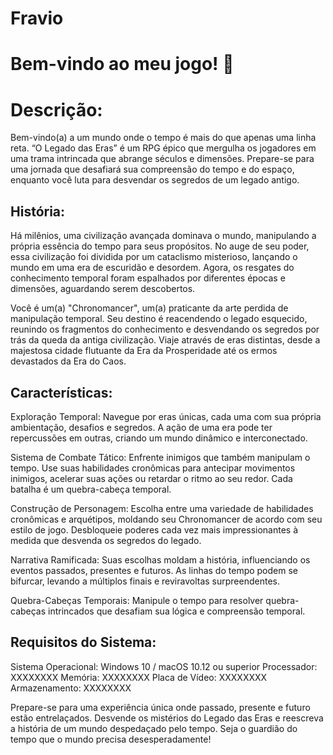 # Fravio
 # Bem-vindo ao meu jogo! 👋

 # Descrição: 
 Bem-vindo(a) a um mundo onde o tempo é mais do que apenas uma linha reta. “O Legado das Eras” é um RPG épico que mergulha os jogadores em uma trama intrincada que abrange séculos e dimensões. Prepare-se para uma jornada que desafiará sua compreensão do tempo e do espaço, enquanto você luta para desvendar os segredos de um legado antigo.

## História: 
Há milênios, uma civilização avançada dominava o mundo, manipulando a própria essência do tempo para seus propósitos. No auge de seu poder, essa civilização foi dividida por um cataclismo misterioso, lançando o mundo em uma era de escuridão e desordem. Agora, os resgates do conhecimento temporal foram espalhados por diferentes épocas e dimensões, aguardando serem descobertos.

Você é um(a) "Chronomancer", um(a) praticante da arte perdida de manipulação temporal. Seu destino é reacendendo o legado esquecido, reunindo os fragmentos do conhecimento e desvendando os segredos por trás da queda da antiga civilização. Viaje através de eras distintas, desde a majestosa cidade flutuante da Era da Prosperidade até os ermos devastados da Era do Caos.

## Características:

Exploração Temporal: Navegue por eras únicas, cada uma com sua própria ambientação, desafios e segredos. A ação de uma era pode ter repercussões em outras, criando um mundo dinâmico e interconectado.

Sistema de Combate Tático: Enfrente inimigos que também manipulam o tempo. Use suas habilidades cronômicas para antecipar movimentos inimigos, acelerar suas ações ou retardar o ritmo ao seu redor. Cada batalha é um quebra-cabeça temporal.

Construção de Personagem: Escolha entre uma variedade de habilidades cronômicas e arquétipos, moldando seu Chronomancer de acordo com seu estilo de jogo. Desbloqueie poderes cada vez mais impressionantes à medida que desvenda os segredos do legado.

Narrativa Ramificada: Suas escolhas moldam a história, influenciando os eventos passados, presentes e futuros. As linhas do tempo podem se bifurcar, levando a múltiplos finais e reviravoltas surpreendentes.

Quebra-Cabeças Temporais: Manipule o tempo para resolver quebra-cabeças intrincados que desafiam sua lógica e compreensão temporal.

## Requisitos do Sistema:

Sistema Operacional: Windows 10 / macOS 10.12 ou superior
Processador: XXXXXXXX
Memória: XXXXXXXX
Placa de Vídeo: XXXXXXXX
Armazenamento: XXXXXXXX

Prepare-se para uma experiência única onde passado, presente e futuro estão entrelaçados. Desvende os mistérios do Legado das Eras e reescreva a história de um mundo despedaçado pelo tempo. Seja o guardião do tempo que o mundo precisa desesperadamente!

